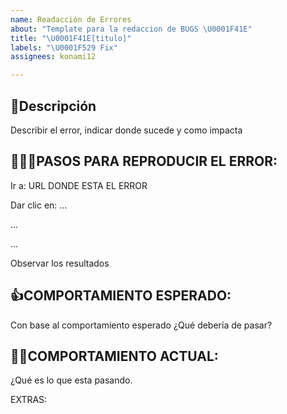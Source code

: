 ```yaml
---
name: Readacción de Errores
about: "Template para la redaccion de BUGS \U0001F41E"
title: "\U0001F41E[titulo]"
labels: "\U0001F529 Fix"
assignees: konami12

---
```


## 📝Descripción

Describir el error, indicar donde sucede y como impacta

## 🚶🏻‍♂️PASOS PARA REPRODUCIR EL ERROR:

Ir a: URL DONDE ESTA EL ERROR

Dar clic en: ...

...

...

Observar los resultados

## 👍COMPORTAMIENTO ESPERADO:

Con base al comportamiento esperado ¿Qué debería de pasar?

## 👎🏻COMPORTAMIENTO ACTUAL:

¿Qué es lo que esta pasando.

EXTRAS:
